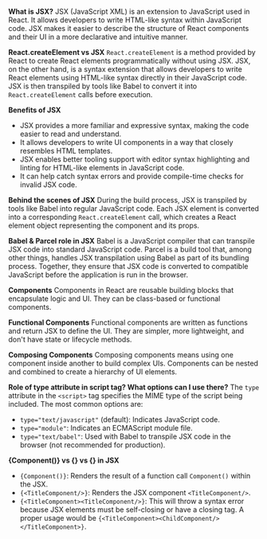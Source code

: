 **What is JSX?**
JSX (JavaScript XML) is an extension to JavaScript used in React. It allows developers to write HTML-like syntax within JavaScript code. JSX makes it easier to describe the structure of React components and their UI in a more declarative and intuitive manner.

**React.createElement vs JSX**
`React.createElement` is a method provided by React to create React elements programmatically without using JSX. JSX, on the other hand, is a syntax extension that allows developers to write React elements using HTML-like syntax directly in their JavaScript code. JSX is then transpiled by tools like Babel to convert it into `React.createElement` calls before execution.

**Benefits of JSX**
- JSX provides a more familiar and expressive syntax, making the code easier to read and understand.
- It allows developers to write UI components in a way that closely resembles HTML templates.
- JSX enables better tooling support with editor syntax highlighting and linting for HTML-like elements in JavaScript code.
- It can help catch syntax errors and provide compile-time checks for invalid JSX code.

**Behind the scenes of JSX**
During the build process, JSX is transpiled by tools like Babel into regular JavaScript code. Each JSX element is converted into a corresponding `React.createElement` call, which creates a React element object representing the component and its props.

**Babel & Parcel role in JSX**
Babel is a JavaScript compiler that can transpile JSX code into standard JavaScript code. Parcel is a build tool that, among other things, handles JSX transpilation using Babel as part of its bundling process. Together, they ensure that JSX code is converted to compatible JavaScript before the application is run in the browser.

**Components**
Components in React are reusable building blocks that encapsulate logic and UI. They can be class-based or functional components.

**Functional Components**
Functional components are written as functions and return JSX to define the UI. They are simpler, more lightweight, and don't have state or lifecycle methods.

**Composing Components**
Composing components means using one component inside another to build complex UIs. Components can be nested and combined to create a hierarchy of UI elements.

**Role of type attribute in script tag? What options can I use there?**
The `type` attribute in the `<script>` tag specifies the MIME type of the script being included. The most common options are:
- `type="text/javascript"` (default): Indicates JavaScript code.
- `type="module"`: Indicates an ECMAScript module file.
- `type="text/babel"`: Used with Babel to transpile JSX code in the browser (not recommended for production).

**{Component()} vs {<TitleComponent/>} vs {<TitleComponent><TitleComponent/>} in JSX**
- `{Component()}`: Renders the result of a function call `Component()` within the JSX.
- `{<TitleComponent/>}`: Renders the JSX component `<TitleComponent/>`.
- `{<TitleComponent><TitleComponent/>}`: This will throw a syntax error because JSX elements must be self-closing or have a closing tag. A proper usage would be `{<TitleComponent><ChildComponent/></TitleComponent>}`.